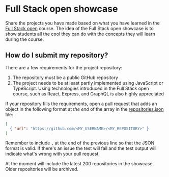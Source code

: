 # Full Stack open showcase

Share the projects you have made based on what you have learned in the [Full Stack open](https://fullstackopen.com/) course. The idea of the Full Stack open showcase is to show students all the cool they can do with the concepts they will learn during the course.

## How do I submit my repository?

There are a few requirements for the project repository:

1. The repository must be a public GitHub repository
2. The project needs to be at least partly implemented using JavaScript or TypeScript. Using technologies introduced in the Full Stack open course, such as React, Express, and GraphQL is also highly appreciated 

If your repository fills the requirements, open a pull request that adds an object in the following format at _the end_ of the array in the [repositories.json](https://github.com/Kaltsoon/fullstackopen-showcase/edit/master/data/repositories.json) file:

```json
[
  { "url": "https://github.com/<MY_USERNAME>/<MY_REPOSITORY>" }
]
```

Remember to include `,` at the end of the previous line so that the JSON format is valid. If there's an issue the test will fail and the test output will indicate what's wrong with your pull request.

At the moment will include the latest 200 repositories in the showcase. Older repositories will be archived.